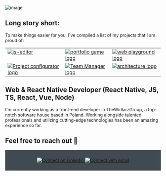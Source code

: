 ![image](https://github.com/PioterAndrzejewski/PioterAndrzejewski/assets/109315248/6c15b613-d278-4789-bac9-8550e0e29456)



  ## Long story short:
To make things easier for you, I've compiled a list of my projects that I am proud of:

<table>
    <tr width>
      <td valign="top">
        <a href="https://github.com/PioterAndrzejewski/js-editor" target=”_blank”>
          <picture>
            <img src="https://github.com/PioterAndrzejewski/PioterAndrzejewski/assets/109315248/46ad9651-b700-4d18-b9ed-1562d177243b" alt="js-editor">
          </picture>
        </a>
      </td>
      <td valign="top">
        <a href="https://github.com/PioterAndrzejewski/portfolio_game" target=”_blank”>
            <picture>
              <img src="https://github.com/PioterAndrzejewski/PioterAndrzejewski/assets/109315248/3527aa8c-c753-405e-82dd-80bd90812536" alt="portfolio game logo">
            </picture>
        </a>
      </td>
      <td valign="top">
        <a href="https://github.com/PioterAndrzejewski/code-playground" target=”_blank”>
            <picture>
              <img src="https://github.com/PioterAndrzejewski/PioterAndrzejewski/assets/109315248/77767d76-cad6-4ba2-a878-1b3e35814674" alt="web playground logo">
            </picture>
        </a>
      </td>
    </tr>
    <tr></tr>
    <tr>
      <td valign="top">
        <a href="https://github.com/PioterAndrzejewski/project_configurator_frontend" target=”_blank”>
          <picture>
            <img src="https://github.com/PioterAndrzejewski/PioterAndrzejewski/assets/109315248/eac5f848-1a01-4c59-ada5-54c6c7bc4ddc" alt="Project configurator logo">
          </picture>
        </a>
      </td>
      <td valign="top">
        <a href="https://github.com/PioterAndrzejewski/team_manager_frontend" target=”_blank”>
          <picture>
            <img src="https://github.com/PioterAndrzejewski/PioterAndrzejewski/assets/109315248/5a337a7b-fd4a-4156-9396-c5405e92dd1b" alt="Team Manager logo">
          </picture>
        </a>
      </td>
      <td valign="top">
        <a href="https://github.com/PioterAndrzejewski/Architecture_Company" target=”_blank”>
          <picture>
            <img src="https://github.com/PioterAndrzejewski/PioterAndrzejewski/assets/109315248/5a0e331b-e0d5-44f3-a04f-7c27a5c1911f" alt="architecture logo">
          </picture>
        </a>
      </td>
  </tr>
</table>


## Web & React Native Developer (React Native, JS, TS, React, Vue, Node)

I'm currently working as a front-end developer in TheWidlarzGroup, a top-notch software house based in Poland. Working alongside talented professionals and utilizing cutting-edge technologies has been an amazing experience so far.

  ##  Feel free to reach out 💬

<div align="center" style="background:#414a50; padding: 25px 0;">
     <a href="https://www.linkedin.com/in/piotr-andrzejewski-6241751a3/" target=”_blank”>
        <img src="https://raw.githubusercontent.com/Iwi4a/iwi4a/master/assets/linkedin.svg" alt="Connect on Linkedin">
    </a>
    <a href="mailto:p.andrzejewski@outlook.com" target=”_blank”>
        <img src="https://user-images.githubusercontent.com/109315248/222614744-0efa4174-693f-481c-baf0-d4f96e01730e.png" alt="Connect with email">
    </a>
</div>
